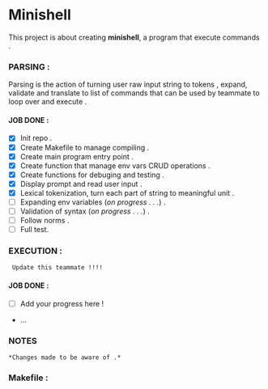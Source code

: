 # Minishell

This project is about creating **minishell**, a program that execute commands .

### PARSING :

Parsing is the action of turning user raw input string to tokens , expand, validate and translate to list of commands that can be used by teammate to loop over and execute .

#### JOB DONE  :

- [x]  Init repo .
- [x] Create Makefile to manage compiling .
- [x] Create main program entry point .
- [x] Create function that manage env vars CRUD operations .
- [x] Create functions for debuging and testing .
- [x] Display prompt and read user input .
- [x] Lexical tokenization, turn each part of string to meaningful unit .
- [ ] Expanding env variables (*on progress . . .*) .
- [ ] Validation of syntax (*on progress . . .*) .
- [ ] Follow norms .
- [ ] Full test.

### EXECUTION :

     Update this teammate !!!!






#### JOB DONE  :


- [ ] Add your progress here !
- ...


### NOTES

    *Changes made to be aware of .*




### Makefile  :






    

